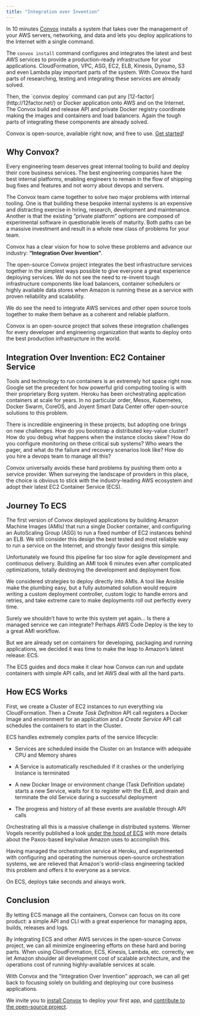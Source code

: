 ```yaml
---
title: "Integration over Invention"
---
```


In 10 minutes [Convox](https://convox.com/) installs a system that takes over the management of your AWS servers, networking, and data and lets you deploy applications to the Internet with a single command.  

The `convox install` command configures and integrates the latest and best AWS services to provide a production-ready infrastructure for your applications. CloudFormation, VPC, ASG, EC2, ELB, Kinesis, Dynamo, S3 and even Lambda play important parts of the system. With Convox the hard parts of researching, testing and integrating these services are already solved.

<div>Then, the `convox deploy` command can put any [12-factor](http://12factor.net/) or Docker application onto AWS and on the Internet. The Convox build and release API and private Docker registry coordinate making the images and containers and load balancers. Again the tough parts of integrating these components are already solved.</div>

Convox is open-source, available right now, and free to use. [Get started](http://docs.convox.com)!

## Why Convox?

Every engineering team deserves great internal tooling to build and deploy their core business services. The best engineering companies have the best internal platforms, enabling engineers to remain in the flow of shipping bug fixes and features and not worry about devops and servers.

The Convox team came together to solve two major problems with internal tooling. One is that building these bespoke internal systems is an expensive and distracting exercise in hiring, research, development and maintenance. Another is that the existing “private platform” options are composed of experimental software in questionable levels of maturity. Both paths can be a massive investment and result in a whole new class of problems for your team.

Convox has a clear vision for how to solve these problems and advance our industry: **“Integration Over Invention”**. 

The open-source Convox project integrates the best infrastructure services together in the simplest ways possible to give everyone a great experience deploying services. We do not see the need to re-invent tough infrastructure components like load balancers, container schedulers or highly available data stores when Amazon is running these as a service with proven reliability and scalability. 

We do see the need to integrate AWS services and other open source tools together to make them behave as a coherent and reliable platform.

Convox is an open-source project that solves these integration challenges for every developer and engineering organization that wants to deploy onto the best production infrastructure in the world.

## Integration Over Invention: EC2 Container Service

Tools and technology to run containers is an extremely hot space right now. Google set the precedent for how powerful grid computing tooling is with their proprietary Borg system. Heroku has been orchestrating application containers at scale for years. In no particular order, Mesos, Kubernetes, Docker Swarm, CoreOS, and Joyent Smart Data Center offer open-source solutions to this problem.

There is incredible engineering in these projects, but adopting one brings on new challenges. How do you bootstrap a distributed key-value cluster? How do you debug what happens when the instance clocks skew? How do you configure monitoring on these critical sub systems? Who wears the pager, and what do the failure and recovery scenarios look like? How do you hire a devops team to manage all this?

Convox universally avoids these hard problems by pushing them onto a service provider. When surveying the landscape of providers in this place, the choice is obvious to stick with the industry-leading AWS ecosystem and adopt their latest EC2 Container Service (ECS).

## Journey To ECS

The first version of Convox deployed applications by building Amazon Machine Images (AMIs) that run a single Docker container, and configuring an AutoScaling Group (ASG) to run a fixed number of EC2 instances behind an ELB. We still consider this design the best tested and most reliable way to run a service on the Internet, and strongly favor designs this simple.

Unfortunately we found this pipeline far too slow for agile development and continuous delivery. Building an AMI took 6 minutes even after complicated optimizations, totally destroying the development and deployment flow.

We considered strategies to deploy directly into AMIs. A tool like Ansible make the plumbing easy, but a fully automated solution would require writing a custom deployment controller, custom logic to handle errors and retries, and take extreme care to make deployments roll out perfectly every time.

Surely we shouldn’t have to write this system yet again… Is there a managed service we can integrate? Perhaps AWS Code Deploy is the key to a great AMI workflow.

But we are already set on containers for developing, packaging and running applications, we decided it was time to make the leap to Amazon’s latest release: ECS.

The ECS guides and docs make it clear how Convox can run and update containers with simple API calls, and let AWS deal with all the hard parts.

## How ECS Works

First, we create a Cluster of EC2 instances to run everything via CloudFormation. Then a _Create Task Definition_ API call registers a Docker Image and environment for an application and a _Create Service_ API call schedules the containers to start in the Cluster. 

ECS handles extremely complex parts of the service lifecycle:

*   Services are scheduled inside the Cluster on an Instance with adequate CPU and Memory shares
*   A Service is automatically rescheduled if it crashes or the underlying Instance is terminated  

*   A new Docker Image or environment change (Task Definition update) starts a new Service, waits for it to register with the ELB, and drain and terminate the old Service during a successful deployment  

*   The progress and history of all these events are available through API calls

Orchestrating all this is a massive challenge in distributed systems. Werner Vogels recently published a look [under the hood of ECS](http://www.allthingsdistributed.com/2015/07/under-the-hood-of-the-amazon-ec2-container-service.html) with more details about the Paxos-based key/value Amazon uses to accomplish this.

Having managed the orchestration service at Heroku, and experimented with configuring and operating the numerous open-source orchestration systems, we are relieved that Amazon's world-class engineering tackled this problem and offers it to everyone as a service.

On ECS, deploys take seconds and always work.

## Conclusion

By letting ECS manage all the containers, Convox can focus on its core product: a simple API and CLI with a great experience for managing apps, builds, releases and logs.

By integrating ECS and other AWS services in the open-source Convox project, we can all minimize engineering efforts on these hard and boring parts. When using CloudFormation, ECS, Kinesis, Lambda, etc. correctly, we let Amazon shoulder all development cost of scalable architecture, and the operations cost of running highly-available services at scale.

With Convox and the "Integration Over Invention" approach, we can all get back to focusing solely on building and deploying our core business applications.

We invite you to [install Convox](http://docs.convox.com) to deploy your first app, and [contribute to the open-source project](https://github.com/convox/).
